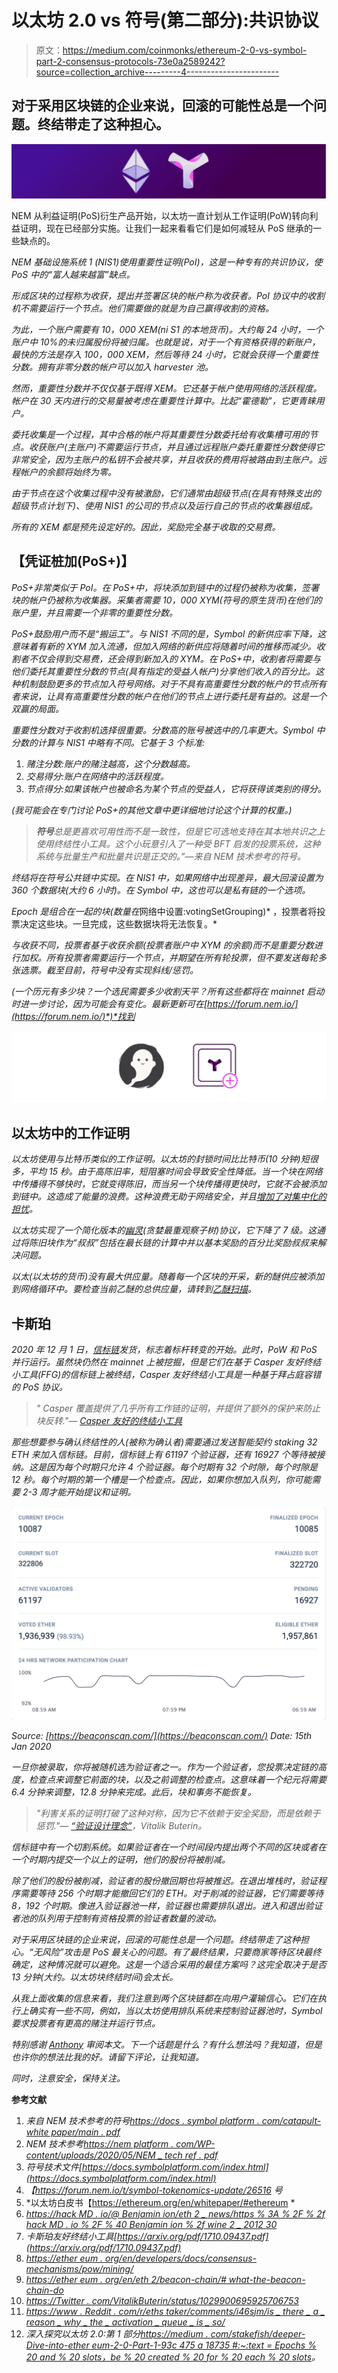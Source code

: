 # 以太坊 2.0 vs 符号(第二部分):共识协议

> 原文：<https://medium.com/coinmonks/ethereum-2-0-vs-symbol-part-2-consensus-protocols-73e0a2589242?source=collection_archive---------4----------------------->

## 对于采用区块链的企业来说，回滚的可能性总是一个问题。终结带走了这种担心。

![](img/a866c552201150fa91cae5124e418e7f.png)

NEM 从利益证明(PoS)衍生产品开始，以太坊一直计划从工作证明(PoW)转向利益证明，现在已经部分实施。让我们一起来看看它们是如何减轻从 PoS 继承的一些缺点的。

*NEM 基础设施系统 1 (NIS1)使用重要性证明(PoI)，这是一种专有的共识协议，使 PoS 中的“富人越来越富”缺点。*

*形成区块的过程称为收获，提出并签署区块的帐户称为收获者。PoI 协议中的收割机不需要运行一个节点。他们需要做的就是为自己赢得收割的资格。*

*为此，一个账户需要有 10，000 XEM(ni S1 的本地货币)。大约每 24 小时，一个账户中 10%的未归属股份将被归属。也就是说，对于一个有资格获得的新账户，最快的方法是存入 100，000 XEM，然后等待 24 小时，它就会获得一个重要性分数。拥有非零分数的帐户可以加入 harvester 池。*

*然而，重要性分数并不仅仅基于既得 XEM。它还基于帐户使用网络的活跃程度。帐户在 30 天内进行的交易量被考虑在重要性计算中。比起“霍德勒”，它更青睐用户。*

*委托收集是一个过程，其中合格的帐户将其重要性分数委托给有收集槽可用的节点。收获账户(主账户)不需要运行节点，并且通过远程账户委托重要性分数使得它非常安全，因为主账户的私钥不会被共享，并且收获的费用将被路由到主账户。远程帐户的余额将始终为零。*

*由于节点在这个收集过程中没有被激励，它们通常由超级节点(在具有特殊支出的超级节点计划下)、使用 NIS1 的公司的节点以及运行自己的节点的收集器组成。*

*所有的 XEM 都是预先设定好的。因此，奖励完全基于收取的交易费。*

## ****【凭证桩加(PoS+)】****

*PoS+非常类似于 PoI。在 PoS+中，将块添加到链中的过程仍被称为收集，签署块的帐户仍被称为收集器。采集者需要 10，000 XYM(符号的原生货币)在他们的账户里，并且需要一个非零的重要性分数。*

*PoS+鼓励用户而不是“搬运工”。与 NIS1 不同的是，Symbol 的新供应率下降，这意味着有新的 XYM 加入流通，但加入网络的新供应将随着时间的推移而减少。收割者不仅会得到交易费，还会得到新加入的 XYM。在 PoS+中，收割者将需要与他们委托其重要性分数的节点(具有指定的受益人帐户)分享他们收入的百分比。这种机制鼓励更多的节点加入符号网络。对于不具有高重要性分数的帐户的节点所有者来说，让具有高重要性分数的帐户在他们的节点上进行委托是有益的。这是一个双赢的局面。*

*重要性分数对于收割机选择很重要。分数高的账号被选中的几率更大。Symbol 中分数的计算与 NIS1 中略有不同。它基于 3 个标准:*

1.  *赌注分数:账户的赌注越高，这个分数越高。*
2.  *交易得分:账户在网络中的活跃程度。*
3.  *节点得分:如果该帐户也被命名为某个节点的受益人，它将获得该类别的得分。*

*(我可能会在专门讨论 PoS+的其他文章中更详细地讨论这个计算的权重。)*

> ***符号**总是更喜欢可用性而不是一致性，但是它可选地支持在其本地共识之上使用终结性小工具。这个小玩意引入了一种受 BFT 启发的投票系统，这种系统与批量生产和批量共识是正交的。”—来自 NEM 技术参考的符号。*

*终结将在符号公共链中实现。在 NIS1 中，如果网络中出现差异，最大回滚设置为 360 个数据块(大约 6 小时)。在 Symbol 中，这也可以是私有链的一个选项。*

*Epoch 是组合在一起的块(数量在*网络中设置:votingSetGrouping)* ，投票者将投票决定这些块。一旦完成，这些数据块将无法恢复。*

*与收获不同，投票者基于收获余额(投票者账户中 XYM 的余额)而不是重要分数进行加权。所有投票者需要运行一个节点，并期望在所有轮投票，但不要发送每轮多张选票。截至目前，符号中没有实现斜线/惩罚。*

**(一个历元有多少块？一个选民需要多少收割天平？所有这些都将在 mainnet 启动时进一步讨论，因为可能会有变化。最新更新可在*[https://forum.nem.io/](https://forum.nem.io/)*)*找到*

*![](img/52edc6352f0ae0d83d34bcd0c67f2f35.png)*

## ****以太坊中的工作证明****

*以太坊使用与比特币类似的工作证明。以太坊的封锁时间比比特币(10 分钟)短很多，平均 15 秒。由于高陈旧率，短阻塞时间会导致安全性降低。当一个块在网络中传播得不够快时，它就变得陈旧，而当另一个块传播得更快时，它就不会被添加到链中。这造成了能量的浪费。这种浪费无助于网络安全，并且[增加了对集中化的担忧](https://ethereum.org/en/whitepaper/#modified-ghost-implementation)。*

*以太坊实现了一个简化版本的[幽灵](https://www.avivz.net/pubs/15/btc_ghost.pdf)(贪婪最重观察子树)协议，它下降了 7 级。这通过将陈旧块作为“叔叔”包括在最长链的计算中并以基本奖励的百分比奖励叔叔来解决问题。*

*以太(以太坊的货币)没有最大供应量。随着每一个区块的开采，新的醚供应被添加到网络循环中。要检查当前乙醚的总供应量，请转到[乙醚扫描](https://etherscan.io/stat/supply)。*

## ****卡斯珀****

*2020 年 12 月 1 日，[信标链](https://beaconscan.com/)发货，标志着标杆转变的开始。此时，PoW 和 PoS 并行运行。虽然块仍然在 mainnet 上被挖掘，但是它们在基于 Casper 友好终结小工具(FFG)的信标链上被终结，Casper 友好终结小工具是一种基于拜占庭容错的 PoS 协议。*

> *" Casper 覆盖提供了几乎所有工作链的证明，并提供了额外的保护来防止块反转."— [Casper 友好的终结小工具](https://arxiv.org/pdf/1710.09437.pdf)*

*那些想要参与确认终结性的人(被称为确认者)需要通过发送智能契约 staking 32 ETH 来加入信标链。目前，信标链上有 61197 个验证器，还有 16927 个等待被接纳。这是因为每个时期只允许 4 个验证器。每个时期有 32 个时隙，每个时隙是 12 秒。每个时期的第一个槽是一个检查点。因此，如果你想加入队列，你可能需要 2-3 周才能开始提议和证明。*

*![](img/8a5153c25133f7aec546660d4ffb6e15.png)*

*Source: [https://beaconscan.com/](https://beaconscan.com/) Date: 15th Jan 2020*

*一旦你被录取，你将被随机选为验证者之一。作为一个验证者，您投票决定链的高度，检查点来调整它前面的块，以及之前调整的检查点。这意味着一个纪元将需要 6.4 分钟来调整，12.8 分钟来完成。此后，块和事务不能恢复。*

> *"利害关系的证明打破了这种对称，因为它不依赖于安全奖励，而是依赖于惩罚."— [“验证设计理念”](/@VitalikButerin/a-proof-of-stake-design-philosophy-506585978d51)，Vitalik Buterin。*

*信标链中有一个切割系统。如果验证者在一个时间段内提出两个不同的区块或者在一个时期内提交一个以上的证明，他们的股份将被削减。*

*除了他们的股份被削减，验证者的股份撤回期也将被推迟。在退出堆栈时，验证程序需要等待 256 个时期才能撤回它们的 ETH。对于削减的验证器，它们需要等待 8，192 个时期。像进入验证器池一样，验证器也需要排队退出。进入和退出验证者池的队列用于控制有资格投票的验证者数量的波动。*

*对于采用区块链的企业来说，回滚的可能性总是一个问题。终结带走了这种担心。“无风险”攻击是 PoS 最关心的问题。有了最终结果，只要商家等待区块最终确定，这种情况就可以避免。这是一个适合采用的最佳方案吗？这完全取决于是否 13 分钟(大约。以太坊块终结时间)会太长。*

*从我上面收集的信息来看，我们注意到两个区块链都在向用户灌输信心。它们在执行上确实有一些不同，例如，当以太坊使用排队系统来控制验证器池时，Symbol 要求投票者有更高的赌注并运行节点。*

*特别感谢 [Anthony](https://dev.to/anthonylaw) 审阅本文。下一个话题是什么？有什么想法吗？我知道，但是也许你的想法比我的好。请留下评论，让我知道。*

*同时，注意安全，保持关注。*

**参考文献**

1.  *来自 NEM 技术参考的符号[https://docs . symbol platform . com/catapult-white paper/main . pdf](https://docs.symbolplatform.com/catapult-whitepaper/main.pdf)*
2.  *NEM 技术参考[https://nem platform . com/WP-content/uploads/2020/05/NEM _ tech ref . pdf](https://nemplatform.com/wp-content/uploads/2020/05/NEM_techRef.pdf)*
3.  *符号技术文件[https://docs.symbolplatform.com/index.html](https://docs.symbolplatform.com/index.html)*
4.  *【https://forum.nem.io/t/symbol-tokenomics-update/26516 号*
5.  *以太坊白皮书【https://ethereum.org/en/whitepaper/#ethereum *
6.  *[https://hack MD . io/@ Benjamin ion/eth 2 _ news/https % 3A % 2F % 2f hack MD . io % 2F % 40 Benjamin ion % 2f wine 2 _ 2012 30](https://hackmd.io/@benjaminion/eth2_news/https%3A%2F%2Fhackmd.io%2F%40benjaminion%2Fwnie2_201230)*
7.  *卡斯珀友好终结小工具[https://arxiv.org/pdf/1710.09437.pdf](https://arxiv.org/pdf/1710.09437.pdf)*
8.  *[https://ether eum . org/en/developers/docs/consensus-mechanisms/pow/mining/](https://ethereum.org/en/developers/docs/consensus-mechanisms/pow/mining/)*
9.  *[https://ether eum . org/en/eth 2/beacon-chain/# what-the-beacon-chain-do](https://ethereum.org/en/eth2/beacon-chain/#what-does-the-beacon-chain-do)*
10.  *[https://Twitter . com/VitalikButerin/status/1029900695925706753](https://twitter.com/VitalikButerin/status/1029900695925706753)*
11.  *[https://www . Reddit . com/r/eths taker/comments/i46sjm/is _ there _ a _ reason _ why _ the _ activation _ queue _ is _ so/](https://www.reddit.com/r/ethstaker/comments/i46sjm/is_there_a_reason_why_the_activation_queue_is_so/)*
12.  *深入探究以太坊 2.0:第 1 部分[https://medium . com/stakefish/deeper-Dive-into-ether eum-2-0-Part-1-93c 475 a 18735 #:~:text = Epochs % 20 and % 20 slots，be % 20 created % 20 for % 20 each % 20 slots](/stakefish/deeper-dive-into-ethereum-2-0-part-1-93c475a18735#:~:text=Epochs%20and%20slots,be%20created%20for%20each%20slot)。*